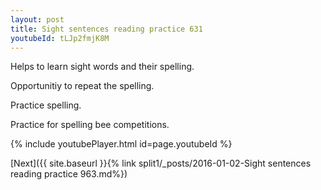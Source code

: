 ```yaml
---
layout: post
title: Sight sentences reading practice 631
youtubeId: tLJp2fmjK8M
---
```

 
 
Helps to learn sight words and their spelling.

Opportunitiy to repeat the spelling. 

Practice spelling. 
 
Practice for spelling bee competitions. 
 
{% include youtubePlayer.html id=page.youtubeId %}
 
 

[Next]({{ site.baseurl }}{% link  split1/_posts/2016-01-02-Sight sentences reading practice 963.md%})
 
